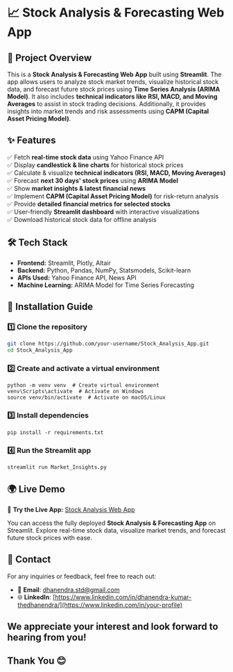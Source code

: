 # 📈 Stock Analysis & Forecasting Web App

## 🚀 Project Overview
This is a **Stock Analysis & Forecasting Web App** built using **Streamlit**. The app allows users to analyze stock market trends, visualize historical stock data, and forecast future stock prices using **Time Series Analysis (ARIMA Model)**. It also includes **technical indicators like RSI, MACD, and Moving Averages** to assist in stock trading decisions. Additionally, it provides insights into market trends and risk assessments using **CAPM (Capital Asset Pricing Model)**.

## ✨ Features
✅ Fetch **real-time stock data** using Yahoo Finance API  
✅ Display **candlestick & line charts** for historical stock prices  
✅ Calculate & visualize **technical indicators (RSI, MACD, Moving Averages)**  
✅ Forecast **next 30 days' stock prices** using **ARIMA Model**  
✅ Show **market insights & latest financial news**  
✅ Implement **CAPM (Capital Asset Pricing Model)** for risk-return analysis  
✅ Provide **detailed financial metrics for selected stocks**  
✅ User-friendly **Streamlit dashboard** with interactive visualizations  
✅ Download historical stock data for offline analysis  

## 🛠️ Tech Stack
- **Frontend:** Streamlit, Plotly, Altair
- **Backend:** Python, Pandas, NumPy, Statsmodels, Scikit-learn
- **APIs Used:** Yahoo Finance API, News API
- **Machine Learning:** ARIMA Model for Time Series Forecasting

## 🔧 Installation Guide
### 1️⃣ Clone the repository
```sh
git clone https://github.com/your-username/Stock_Analysis_App.git
cd Stock_Analysis_App
```
### 2️⃣ Create and activate a virtual environment
```
python -m venv venv  # Create virtual environment
venv\Scripts\activate  # Activate on Windows
source venv/bin/activate  # Activate on macOS/Linux
```
### 3️⃣ Install dependencies
```
pip install -r requirements.txt
```
### 4️⃣ Run the Streamlit app
```
streamlit run Market_Insights.py
```

## 🌍 Live Demo
🔗 **Try the Live App:** [Stock Analysis Web App]([https://your-streamlit-app-link.com](https://stock-analysis-webapp-by-dhanendra.streamlit.app/))  

You can access the fully deployed **Stock Analysis & Forecasting App** on Streamlit. Explore real-time stock data, visualize market trends, and forecast future stock prices with ease.  

## 📩 Contact

For any inquiries or feedback, feel free to reach out:

- 📧 **Email**: [dhanendra.std@gmail.com](mailto:your-email@example.com)
- 🌐 **LinkedIn**: [https://www.linkedin.com/in/dhanendra-kumar-thedhanendra/](https://www.linkedin.com/in/your-profile)

We appreciate your interest and look forward to hearing from you!
--
## Thank You 😊
